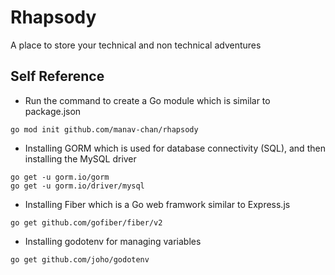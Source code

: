 # Rhapsody  
A place to store your technical and non technical adventures

## Self Reference 

- Run the command to create a Go module which is similar to package.json
```terminal
go mod init github.com/manav-chan/rhapsody
```

- Installing GORM which is used for database connectivity (SQL), and then installing the MySQL driver
```terminal
go get -u gorm.io/gorm
go get -u gorm.io/driver/mysql
```
- Installing Fiber which is a Go web framwork similar to Express.js
```terminal
go get github.com/gofiber/fiber/v2
```
- Installing godotenv for managing variables
```terminal
go get github.com/joho/godotenv
```
